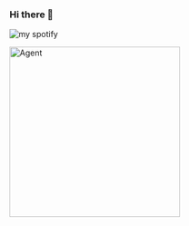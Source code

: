 ### Hi there 👋
![my spotify](https://spotify-recently-played-readme.vercel.app/api?user=21qksgrcjc66tc5bgd3sfdasa)


<img alt="Agent" width="300" src="https://media.discordapp.net/attachments/1176525656377532487/1232941866186575952/bh8dtiF6KKMqrApGOxHZ0SXtKMTDOaBWOGip5y39yY0.png?ex=662b4a17&is=6629f897&hm=51507ae527b19e82589cca1db7d4949781bddc0f37bc752293c28721ffa20613&=&format=webp&quality=lossless&width=605&height=339">
